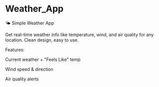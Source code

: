 # Weather_App
🌤️ Simple Weather App 

Get real-time weather info like temperature, wind, and air quality for any location. Clean design, easy to use.

Features:

Current weather + "Feels Like" temp

Wind speed & direction

Air quality alerts
